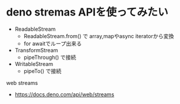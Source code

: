 # deno stremas APIを使ってみたい

- ReadableStream
  - ReadableStream.from() で array,mapやasync iteratorから変換
  - for awaitでループ出来る
- TransformStream
  - pipeThrough() で接続
- WritableStream
  - pipeTo() で接続

web streams

- https://docs.deno.com/api/web/streams

